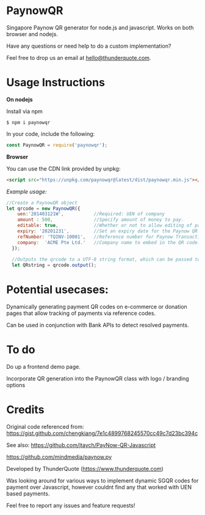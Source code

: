 # PaynowQR
Singapore Paynow QR generator for node.js and javascript. Works on both browser and nodejs. 

Have any questions or need help to do a custom implementation?

Feel free to drop us an email at hello@thunderquote.com.

# Usage Instructions

**On nodejs**

Install via npm
```
$ npm i paynowqr
```

In your code, include the following:

```javascript
const PaynowQR = require('paynowqr');
```

**Browser**

You can use the CDN link provided by unpkg:

```html
<script src="https://unpkg.com/paynowqr@latest/dist/paynowqr.min.js"></script>
```



*Example usage:*

```javascript
//Create a PaynowQR object
let qrcode = new PaynowQR({
    uen:'201403121W',           //Required: UEN of company
    amount : 500,               //Specify amount of money to pay.
    editable: true,             //Whether or not to allow editing of payment amount. Defaults to false if amount is specified
    expiry: '20201231',         //Set an expiry date for the Paynow QR code (YYYYMMDD). If omitted, defaults to 5 years from current time.
    refNumber: 'TQINV-10001',   //Reference number for Paynow Transaction. Useful if you need to track payments for recouncilation.
    company:  'ACME Pte Ltd.'   //Company name to embed in the QR code. Optional.               
  });
  
  //Outputs the qrcode to a UTF-8 string format, which can be passed to a QR code generation script to generate the paynow QR
  let QRstring = qrcode.output();
```
# Potential usecases:
Dynamically generating payment QR codes on e-commerce or donation pages that allow tracking of payments via reference codes.

Can be used in conjunction with Bank APIs to detect resolved payments.

# To do
Do up a frontend demo page.

Incorporate QR generation into the PaynowQR class with logo / branding options


# Credits
Original code referenced from:
https://gist.github.com/chengkiang/7e1c4899768245570cc49c7d23bc394c

See also:
https://github.com/jtaych/PayNow-QR-Javascript

https://github.com/mindmedia/paynow.py

Developed by ThunderQuote (https://www.thunderquote.com)

Was looking around for various ways to implement dynamic SGQR codes for payment over Javascript, however couldnt find any that worked with UEN based payments.

Feel free to report any issues and feature requests!
